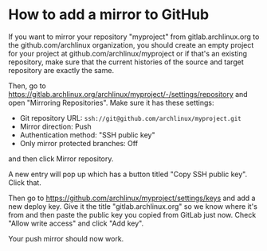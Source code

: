 # How to add a mirror to GitHub

If you want to mirror your repository "myproject" from gitlab.archlinux.org to the github.com/archlinux organization,
you should create an empty project for your project at github.com/archlinux/myproject or
if that's an existing repository, make sure that the current histories of the source and
target repository are exactly the same.

Then, go to https://gitlab.archlinux.org/archlinux/myproject/-/settings/repository and open
"Mirroring Repositories".
Make sure it has these settings:

* Git repository URL: `ssh://git@github.com/archlinux/myproject.git`
* Mirror direction: Push
* Authentication method: "SSH public key"
* Only mirror protected branches: Off

and then click Mirror repository.

A new entry will pop up which has a button titled "Copy SSH public key". Click that.

Then go to https://github.com/archlinux/myproject/settings/keys and add a new deploy key.
Give it the title "gitlab.archlinux.org" so we know where it's from and then paste the
public key you copied from GitLab just now. Check "Allow write access" and
click "Add key".

Your push mirror should now work.
